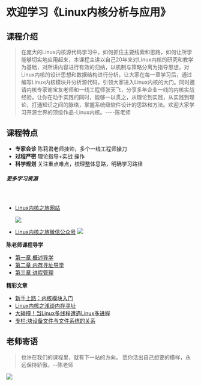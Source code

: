 #            欢迎学习《Linux内核分析与应用》 #
## 课程介绍 ##
> 在庞大的Linux内核源代码学习中，如何抓住主要线索和思路，如何让所学能够切实地应用起来，本课程主讲以自己20年来对Linux内核的研究和教学为基础，对所讲内容进行有效的归纳，以机制与策略分离为指导思想，对Linux内核的设计思想和数据结构进行分析，让大家在每一章学习后，通过编写Linux内核模块并分析源代码，引领大家进入Linux内核的大门。同时邀请内核专家谢宝友老师和一线工程师张天飞，分享多年企业一线的内核实战经验，让你在动手实践的同时，能够一以贯之，从理论到实践，从实践到理论，打通知识之间的脉络，掌握系统级软件设计的思路和方法。欢迎大家学习开源世界的顶级作品-Linux内核。----陈老师 
## 课程特点 ##
- **专家会诊** 陈莉君老师挂帅，多个一线工程师操刀
- **过程严密** 理论指导+实战 操作
- **科学规划** 关注重点难点，梳理整体思路，明确学习路径 
##### 更多学习资源 #####
　　
- [Linux内核之旅网站](http://www.kerneltravel.net)

  ![](http://ww1.sinaimg.cn/large/005NFTS2ly1g72l6gix3hj30yn0j7tn2.jpg)

- [Linux内核之旅微信公众号](https://mp.weixin.qq.com/mp/qrcode?scene=10000005&size=102&__biz=MzI3NzA5MzUxNA==&mid=2664606528&idx=1&sn=61cc6ec4ff943db1b8d7384cc5d95247&send_time=)
                                                         ![](https://mp.weixin.qq.com/mp/qrcode?scene=10000005&size=102&__biz=MzI3NzA5MzUxNA==&mid=2664606528&idx=1&sn=61cc6ec4ff943db1b8d7384cc5d95247&send_time=)

**陈老师课程导学**

- [第一章 概述导学](https://github.com/ljrkernel/linuxmooc/blob/master/%E9%99%88%E8%80%81%E5%B8%88%E5%AF%BC%E5%AD%A6/%E3%80%8ALinux%E5%86%85%E6%A0%B8%E5%88%86%E6%9E%90%E4%B8%8E%E5%BA%94%E7%94%A8%E3%80%8B%E7%AC%AC%E4%B8%80%E7%AB%A0%E2%80%94%E2%80%94%E6%A6%82%E8%BF%B0%E5%AF%BC%E5%AD%A6.md)
- [第二章 内存寻址导学](https://github.com/ljrkernel/linuxmooc/blob/master/%E9%99%88%E8%80%81%E5%B8%88%E5%AF%BC%E5%AD%A6/%E3%80%8ALinux%E5%86%85%E6%A0%B8%E5%88%86%E6%9E%90%E4%B8%8E%E5%BA%94%E7%94%A8%E3%80%8B%E7%AC%AC%E4%BA%8C%E7%AB%A0%E2%80%94%E2%80%94%E5%86%85%E5%AD%98%E5%AF%BB%E5%9D%80%E5%AF%BC%E5%AD%A6.md)
- [第三章 进程管理](https://github.com/ljrkernel/linuxmooc/blob/master/%E9%99%88%E8%80%81%E5%B8%88%E5%AF%BC%E5%AD%A6/%E3%80%8ALinux%E5%86%85%E6%A0%B8%E5%88%86%E6%9E%90%E4%B8%8E%E5%BA%94%E7%94%A8%E3%80%8B%E7%AC%AC%E4%B8%89%E7%AB%A0%E2%80%94%E2%80%94%E8%BF%9B%E7%A8%8B%E7%AE%A1%E7%90%86%E5%AF%BC%E5%AD%A6.md)

**精彩文章**

- [新手上路：内核模块入门](https://github.com/ljrkernel/linuxmooc/blob/master/%E7%B2%BE%E5%BD%A9%E6%96%87%E7%AB%A0/%E6%96%B0%E6%89%8B%E4%B8%8A%E8%B7%AF%EF%BC%9A%E5%86%85%E6%A0%B8%E6%A8%A1%E5%9D%97%E5%85%A5%E9%97%A8.md)
- [Linux内核之浅谈内存寻址](https://github.com/ljrkernel/linuxmooc/blob/master/%E7%B2%BE%E5%BD%A9%E6%96%87%E7%AB%A0/%E6%96%B0%E6%89%8B%E4%B8%8A%E8%B7%AF%EF%BC%9ALinux%E5%86%85%E6%A0%B8%E4%B9%8B%E6%B5%85%E8%B0%88%E5%86%85%E5%AD%98%E5%AF%BB%E5%9D%80.md)
- [大碰撞！当Linux多线程遭遇Linux多进程](https://github.com/ljrkernel/linuxmooc/blob/master/%E7%B2%BE%E5%BD%A9%E6%96%87%E7%AB%A0/%E5%A4%A7%E7%A2%B0%E6%92%9E%EF%BC%81%E5%BD%93Linux%E5%A4%9A%E7%BA%BF%E7%A8%8B%E9%81%AD%E9%81%87Linux%E5%A4%9A%E8%BF%9B%E7%A8%8B.md)
- [专栏:块设备文件与文件系统的关系](https://github.com/ljrkernel/linuxmooc/blob/master/%E7%B2%BE%E5%BD%A9%E6%96%87%E7%AB%A0/%E4%B8%93%E6%A0%8F%EF%BC%9A%E5%9D%97%E8%AE%BE%E5%A4%87%E6%96%87%E4%BB%B6%E4%B8%8E%E6%96%87%E4%BB%B6%E7%B3%BB%E7%BB%9F%E7%9A%84%E5%85%B3%E7%B3%BB.md)

## 老师寄语 ##
> 也许在我们的课程里，就有下一站的方向。 愿你活出自己想要的模样，永远保持骄傲。--陈老师 

![](https://timgsa.baidu.com/timg?image&quality=80&size=b9999_10000&sec=1560594152290&di=0868a18dba47fee131453d3e58fd1b7b&imgtype=0&src=http%3A%2F%2Fimg.article.pchome.net%2F00%2F41%2F18%2F54%2Fpic_lib%2Fs960x639%2Flinux_08s960x639.jpg)
